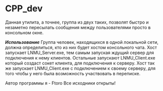 # CPP_dev
Данная утилита, а точнее, группа из двух таких, позволят быстро и незаметно пересылать сообщения между пользователями просто в консольном окне.

***Использование***
Группа человек, находящихся в одной локальной сети, должна определиться, кто из них будет хостом консольного чата.
Хост запускает LNMU_Server.exe, тем самым запуская ждущий сервер для подключения к нему клиентов.
Остальные запускают LNMU_Client.exe который создаст сокет клиента, для подключения к серверу. Хост так же запускает LNMU_Client.exe с подключением к своему серверу, для того чтобы у него была возможность участвовать в переписке.

Автор программы я - Ftoro
Все исходники открыты!
